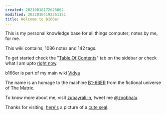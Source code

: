 ```yaml
---
created: 20210818172625062
modified: 20220104192351151
title: Welcome to b166er
---
```


This is my personal knowledge base for all things computer; notes by me, for me.

This wiki contains, 1086 notes and 142 tags.

To get started check the "[Table Of Contents](#Table%20Of%20Contents)" tab on the sidebar or check what I am upto [right now](#Now).

<span class="underline">b166er is part of my main wiki</span> [Vidya](https://wiki.zubayrali.in)

The name is an homage to the machine [B1-66ER](https://matrix.fandom.com/wiki/B1-66ER) from the fictional universe of The Matrix.

To know more about me, visit [zubayrali.in](https://zubayrali.in), tweet me [@zoobhalu](https://twitter.com/zoobhalu)

Thanks for visiting, [here's](#Cute%20Seal%20Png) a picture of a [cute seal](#Cute%20Seal%20Png).
